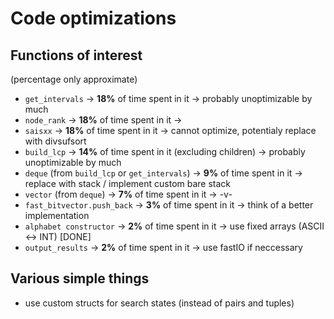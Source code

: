 # Code optimizations

## Functions of interest

(percentage only approximate)
- `get_intervals` -> **18%** of time spent in it                                -> probably unoptimizable by much
- `node_rank` -> **18%** of time spent in it                                    ->
- `saisxx` -> **18%** of time spent in it                                       -> cannot optimize, potentialy replace with divsufsort
- `build_lcp` -> **14%** of time spent in it (excluding children)               -> probably unoptimizable by much
- `deque` (from `build_lcp` or `get_intervals`) -> **9%** of time spent in it   -> replace with stack / implement custom bare stack
- `vector` (from `deque`) -> **7%** of time spent in it                         -> -v-
- `fast_bitvector.push_back` -> **3%** of time spent in it                      -> think of a better implementation
- `alphabet constructor` -> **2%** of time spent in it                          -> use fixed arrays (ASCII <-> INT)     [DONE]
- `output_results` -> **2%** of time spent in it                                -> use fastIO if neccessary

## Various simple things
- use custom structs for search states (instead of pairs and tuples)